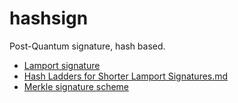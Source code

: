hashsign
========

Post-Quantum signature, hash based.

* [Lamport signature](https://en.wikipedia.org/wiki/Lamport_signature#Short_keys_and_signature)
* [Hash Ladders for Shorter Lamport Signatures.md](https://gist.github.com/karlgluck/8412807)
* [Merkle signature scheme](https://en.wikipedia.org/wiki/Merkle_signature_scheme)
